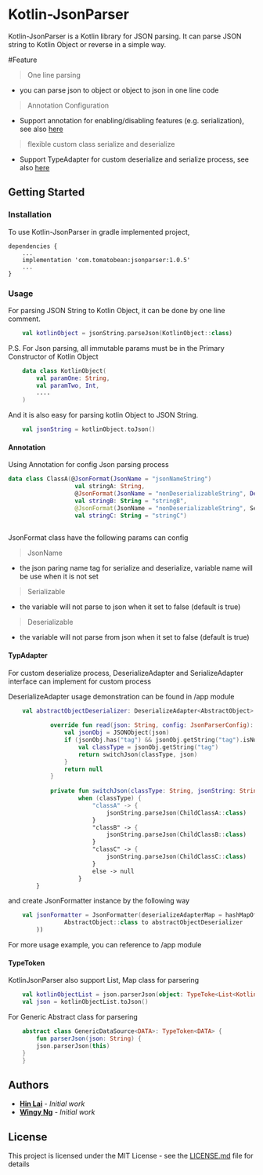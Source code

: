 # Kotlin-JsonParser

Kotlin-JsonParser is a Kotlin library for JSON parsing. It can parse JSON string to Kotlin Object or reverse in a simple way.

#Feature
> One line parsing
* you can parse json to object or object to json in one line code
> Annotation Configuration
* Support annotation for enabling/disabling features (e.g. serialization), see also [here](#annotation)
> flexible custom class serialize and deserialize
* Support TypeAdapter for custom deserialize and serialize process, see also [here](#typadapter)

## Getting Started


### Installation
To use Kotlin-JsonParser in gradle implemented project, 
```
dependencies {
	...
	implementation 'com.tomatobean:jsonparser:1.0.5'
	...
}
```

### Usage

For parsing JSON String to Kotlin Object, it can be done by one line comment.

```kotlin
	val kotlinObject = jsonString.parseJson(KotlinObject::class)
```

P.S. For Json parsing, all immutable params must be in the Primary Constructor of Kotlin Object

```kotlin
    data class KotlinObject(
        val paramOne: String,
        val paramTwo, Int,
        ....
    )
```
And it is also easy for parsing kotlin Object to JSON String.

```kotlin
	val jsonString = kotlinObject.toJson()
```


#### Annotation
Using Annotation for config Json parsing process

```kotlin
data class ClassA(@JsonFormat(JsonName = "jsonNameString")
                   val stringA: String,
                   @JsonFormat(JsonName = "nonDeserializableString", Deserializable = false)
                   val stringB: String = "stringB",
                   @JsonFormat(JsonName = "nonDeserializableString", Serializable = false)
                   val stringC: String = "stringC")
                                           
```

JsonFormat class have the following params can config
> JsonName
* the json paring name tag for serialize and deserialize, variable name will be use when it is not set
> Serializable
* the variable will not parse to json when it set to false (default is true)
> Deserializable
* the variable will not parse from json when it set to false (default is true)


#### TypAdapter
For custom deserialize process, DeserializeAdapter and SerializeAdapter interface can implement for custom process

DeserializeAdapter usage demonstration can be found in /app module 
```kotlin
    val abstractObjectDeserializer: DeserializeAdapter<AbstractObject> = object: DeserializeAdapter<AbstractObject> {
    
            override fun read(json: String, config: JsonParserConfig): AbstractObject? {
                val jsonObj = JSONObject(json)
                if (jsonObj.has("tag") && jsonObj.getString("tag").isNotEmpty()) {
                    val classType = jsonObj.getString("tag")
                    return switchJson(classType, json)
                }
                return null
            }
    
            private fun switchJson(classType: String, jsonString: String): AbstractObject? =
                    when (classType) {
                        "classA" -> {
                            jsonString.parseJson(ChildClassA::class)
                        }
                        "classB" -> {
                            jsonString.parseJson(ChildClassB::class)
                        }
                        "classC" -> {
                            jsonString.parseJson(ChildClassC::class)
                        }
                        else -> null
                    }
        }
```

and create JsonFormatter instance by the following way
```kotlin
    val jsonFormatter = JsonFormatter(deserializeAdapterMap = hashMapOf(
                AbstractObject::class to abstractObjectDeserializer
        ))
```


For more usage example, you can reference to /app module

#### TypeToken
KotlinJsonParser also support List, Map class for parsering

```kotlin
    val kotlinObjectList = json.parserJson(object: TypeToke<List<KotlinObject>>(){})
    val json = kotlinObjectList.toJson()
```

For Generic Abstract class for parsering

```kotlin
    abstract class GenericDataSource<DATA>: TypeToken<DATA> {
        fun parserJson(json: String) {
	    json.parserJson(this)
	}
    }
````

## Authors

* **[Hin Lai](https://github.com/hinls1007)** - *Initial work*
* **[Wingy Ng](https://github.com/wingy26)** - *Initial work*

## License

This project is licensed under the MIT License - see the [LICENSE.md](LICENSE.md) file for details
